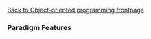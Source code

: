 [Back to Object-oriented programming frontpage](../03-object-oriented-programming.md)

### Paradigm Features
